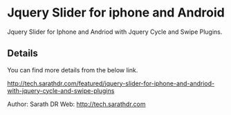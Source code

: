 Jquery Slider for iphone and Android 
====================================

Jquery Slider for Iphone and Andriod with Jquery Cycle and Swipe Plugins.

Details
-------

You can find more details from the below link. 

http://tech.sarathdr.com/featured/jquery-slider-for-iphone-and-andriod-with-jquery-cycle-and-swipe-plugins

Author: Sarath DR 
Web: http://tech.sarathdr.com

